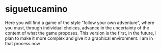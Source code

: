 # siguetucamino
Here you will find a game of the style "follow your own adventure", where you must, through individual choices, advance in the uncertainty of the content of what the game proposes. This version is the first, in the future, I plan to make it more complex and give it a graphical environment. I am in that process now
